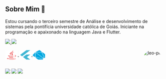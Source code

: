 ##  Sobre Mim 🚀

Estou cursando o terceiro semestre de Análise e desenvolvimento de sistemas pela pontifícia universidade católica de Goiás. Iniciante na programação e apaixonado na linguagem Java e Flutter.
 
 <a href="https://github.com/leozinh0">
  <img height="180em" src="https://github-readme-stats.vercel.app/api?username=leozinh0&show_icons=true&theme=dark&include_all_commits=true&count_private=true"/>
  <img height="180em" src="https://github-readme-stats.vercel.app/api/top-langs/?username=leozinh0&layout=compact&langs_count=7&theme=dark"/>
</div>
<div style="display: inline_block"><br>
  <img align="center" alt="Léo-Java=" height="30" width="40" src="https://raw.githubusercontent.com/devicons/devicon/master/icons/java/java-plain.svg">
  <img align="center" alt="Léo-Flutter" height="30" width="40" src="https://raw.githubusercontent.com/devicons/devicon/master/icons/flutter/flutter-plain.svg">
  <img align="center" alt="Léo-Dart" height="30" width="40" src="https://raw.githubusercontent.com/devicons/devicon/master/icons/dart/dart-plain.svg">
  <img align="right" alt = "leo-pic" height = "150" style = "border-radius:200px;" src="https://i.pinimg.com/564x/2b/50/4d/2b504d127d7f3af4f115fecf09ba659f.jpg">
</div>
  
##

  
<div>
  <a href="https://www.instagram.com/leozinho_otto/" target="_blank"><img src="https://img.shields.io/badge/-Instagram-%23E4405F?style=for -the-badge&logo=instagram&logoColor=white" target="_blank"></a>
  <a href = "mailto:leonardootto05@gmail.com"><img src="https://img.shields.io/badge/-Gmail-%23333?style=for-the-badge&logo=gmail&logoColor=white" destino ="_blank"></a>
  <a href="https://www.linkedin.com/in/leozinh0" target="_blank"><img src="https://img.shields.io/badge/-LinkedIn-%230077B5?style= for-the-badge&logo=linkedin&logoColor=white" target="_blank"></a>
  
</div>
